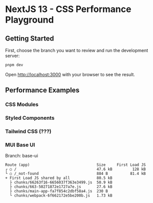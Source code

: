# NextJS 13 - CSS Performance Playground

## Getting Started

First, choose the branch you want to review and run the development server:

```bash
pnpm dev
```

Open [http://localhost:3000](http://localhost:3000) with your browser to see the result.

## Performance Examples

### CSS Modules

### Styled Components

### Tailwind CSS (???)

### MUI Base UI

Branch: base-ui

```
Route (app)                              Size     First Load JS
┌ ○ /                                    47.6 kB         128 kB
└ ○ /_not-found                          884 B          81.4 kB
+ First Load JS shared by all            80.5 kB
  ├ chunks/66263f16-6656037f363e3499.js  50.9 kB
  ├ chunks/663-50271872e1727a7e.js       27.6 kB
  ├ chunks/main-app-fa7f854c2dbf58a4.js  230 B
  └ chunks/webpack-6f662172e5be200b.js   1.73 kB
```
